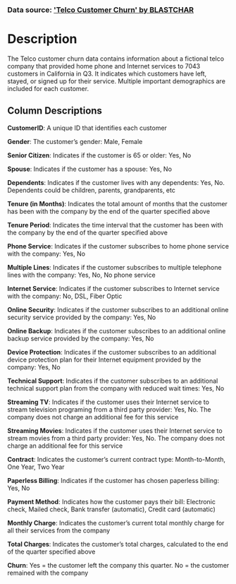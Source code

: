 ### Data source: ['Telco Customer Churn' by BLASTCHAR](https://www.kaggle.com/datasets/blastchar/telco-customer-churn)

# Description

The Telco customer churn data contains information about a fictional telco company that provided home phone and Internet services to 7043 customers in California in Q3. It indicates which customers have left, stayed, or signed up for their service. Multiple important demographics are included for each customer.

## Column Descriptions

**CustomerID**: A unique ID that identifies each customer

**Gender**: The customer’s gender: Male, Female

**Senior Citizen**: Indicates if the customer is 65 or older: Yes, No

**Spouse**: Indicates if the customer has a spouse: Yes, No

**Dependents**: Indicates if the customer lives with any dependents: Yes, No. Dependents could be children, parents, grandparents, etc

**Tenure (in Months)**: Indicates the total amount of months that the customer has been with the company by the end of the quarter specified above

**Tenure Period**: Indicates the time interval that the customer has been with the company by the end of the quarter specified above

**Phone Service**: Indicates if the customer subscribes to home phone service with the company: Yes, No

**Multiple Lines**: Indicates if the customer subscribes to multiple telephone lines with the company: Yes, No, No phone service

**Internet Service**: Indicates if the customer subscribes to Internet service with the company: No, DSL, Fiber Optic

**Online Security**: Indicates if the customer subscribes to an additional online security service provided by the company: Yes, No

**Online Backup**: Indicates if the customer subscribes to an additional online backup service provided by the company: Yes, No

**Device Protection**: Indicates if the customer subscribes to an additional device protection plan for their Internet equipment provided by the company: Yes, No

**Technical Support**: Indicates if the customer subscribes to an additional technical support plan from the company with reduced wait times: Yes, No

**Streaming TV**: Indicates if the customer uses their Internet service to stream television programing from a third party provider: Yes, No. The company does not charge an additional fee for this service

**Streaming Movies**: Indicates if the customer uses their Internet service to stream movies from a third party provider: Yes, No. The company does not charge an additional fee for this service

**Contract**: Indicates the customer’s current contract type: Month-to-Month, One Year, Two Year

**Paperless Billing**: Indicates if the customer has chosen paperless billing: Yes, No

**Payment Method**: Indicates how the customer pays their bill: Electronic check, Mailed check, Bank transfer (automatic), Credit card (automatic)

**Monthly Charge**: Indicates the customer’s current total monthly charge for all their services from the company

**Total Charges**: Indicates the customer’s total charges, calculated to the end of the quarter specified above

**Churn**: Yes = the customer left the company this quarter. No = the customer remained with the company

